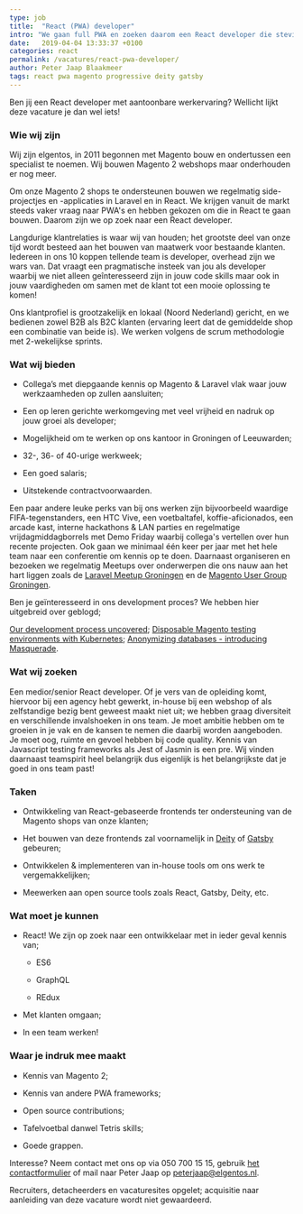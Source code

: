 ```yaml
---
type: job
title:  "React (PWA) developer"
intro: "We gaan full PWA en zoeken daarom een React developer die stevig in zijn/haar schoenen staat!"
date:   2019-04-04 13:33:37 +0100
categories: react
permalink: /vacatures/react-pwa-developer/
author: Peter Jaap Blaakmeer
tags: react pwa magento progressive deity gatsby
---
```


Ben jij een React developer met aantoonbare werkervaring? Wellicht lijkt deze vacature je dan wel iets!

### Wie wij zijn

Wij zijn elgentos, in 2011 begonnen met Magento bouw en ondertussen een specialist te noemen. Wij bouwen Magento 2 webshops maar onderhouden er nog meer.

Om onze Magento 2 shops te ondersteunen bouwen we regelmatig side-projectjes en -applicaties in Laravel en in React. We krijgen vanuit de markt steeds vaker vraag naar PWA's en hebben gekozen om die in React te gaan bouwen. Daarom zijn we op zoek naar een React developer.

Langdurige klantrelaties is waar wij van houden; het grootste deel van onze tijd wordt besteed aan het bouwen van maatwerk voor bestaande klanten. Iedereen in ons 10 koppen tellende team is developer, overhead zijn we wars van. Dat vraagt een pragmatische insteek van jou als developer waarbij we niet alleen geînteresseerd zijn in jouw code skills maar ook in jouw vaardigheden om samen met de klant tot een mooie oplossing te komen!

Ons klantprofiel is grootzakelijk en lokaal (Noord Nederland) gericht, en we bedienen zowel B2B als B2C klanten (ervaring leert dat de gemiddelde shop een combinatie van beide is).  We werken volgens de scrum methodologie met 2-wekelijkse sprints.

### Wat wij bieden

* Collega’s met diepgaande kennis op Magento & Laravel vlak waar jouw werkzaamheden op zullen aansluiten;

* Een op leren gerichte werkomgeving met veel vrijheid en nadruk op jouw groei als developer;

* Mogelijkheid om te werken op ons kantoor in Groningen of Leeuwarden;

* 32-, 36- of 40-urige werkweek;

* Een goed salaris;

* Uitstekende contractvoorwaarden.

Een paar andere leuke perks van bij ons werken zijn bijvoorbeeld waardige FIFA-tegenstanders, een HTC Vive, een voetbaltafel, koffie-aficionados, een arcade kast, interne hackathons & LAN parties en regelmatige vrijdagmiddagborrels met Demo Friday waarbij collega's vertellen over hun recente projecten. Ook gaan we minimaal één keer per jaar met het hele team naar een conferentie om kennis op te doen. Daarnaast organiseren en bezoeken we regelmatig Meetups over onderwerpen die ons nauw aan het hart liggen zoals de [Laravel Meetup Groningen](https://www.meetup.com/Laravel-Meetup-Groningen/) en de [Magento User Group Groningen](https://www.meetup.com/Magento-User-Group-Groningen/).

Ben je geïnteresseerd in ons development proces? We hebben hier uitgebreid over geblogd; 

[Our development process uncovered](/blog/our-development-process-uncovered/);
[Disposable Magento testing environments with Kubernetes](/blog/disposable-magento-testing-environments-with-k8s/);
[Anonymizing databases - introducing Masquerade](https://elgentos.nl/blog/anonymizing-databases-introducing-masquerade/).

### Wat wij zoeken

Een medior/senior React developer. Of je vers van de opleiding komt, hiervoor bij een agency hebt gewerkt, in-house bij een webshop of als zelfstandige bezig bent geweest maakt niet uit; we hebben graag diversiteit en verschillende invalshoeken in ons team. Je moet ambitie hebben om te groeien in je vak en de kansen te nemen die daarbij worden aangeboden. Je moet oog, ruimte en gevoel hebben bij code quality. Kennis van Javascript testing frameworks als Jest of Jasmin is een pre. Wij vinden daarnaast teamspirit heel belangrijk dus eigenlijk is het belangrijkste dat je goed in ons team past!

### Taken

* Ontwikkeling van React-gebaseerde frontends ter ondersteuning van de Magento shops van onze klanten;

* Het bouwen van deze frontends zal voornamelijk in [Deity](https://deity.io) of [Gatsby](https://www.gatsbyjs.org) gebeuren;

* Ontwikkelen & implementeren van in-house tools om ons werk te vergemakkelijken;

* Meewerken aan open source tools zoals React, Gatsby, Deity, etc.

### Wat moet je kunnen

* React! We zijn op zoek naar een ontwikkelaar met in ieder geval kennis van;

    * ES6

    * GraphQL

    * REdux

* Met klanten omgaan;

* In een team werken!

### Waar je indruk mee maakt

* Kennis van Magento 2;

* Kennis van andere PWA frameworks;

* Open source contributions;

* Tafelvoetbal danwel Tetris skills;

* Goede grappen.

Interesse? Neem contact met ons op via 050 700 15 15, gebruik [het contactformulier](#contact "contact") of mail naar Peter Jaap op [peterjaap@elgentos.nl](mailto:peterjaap@elgentos.nl).

Recruiters, detacheerders en vacaturesites opgelet; acquisitie naar aanleiding van deze vacature wordt niet gewaardeerd.

